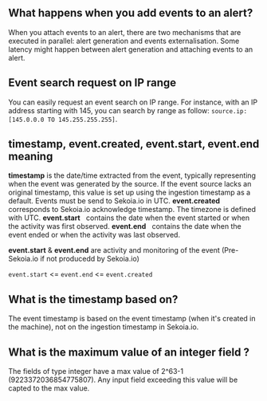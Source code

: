 ## What happens when you add events to an alert? 
When you attach events to an alert, there are two mechanisms that are executed in parallel: alert generation and events externalisation.
Some latency might happen between alert generation and attaching events to an alert.

## Event search request on IP range
You can easily request an event search on IP range. For instance, with an IP address starting with 145, you can search by range as follow: `source.ip:[145.0.0.0 TO 145.255.255.255]`. 

## timestamp, event.created, event.start, event.end meaning

**timestamp** is the date/time extracted from the event, typically representing when the event was generated by the source. If the event source lacks an original timestamp, this value is set up using the ingestion timestamp as a default. Events must be send to Sekoia.io in UTC.
**event.created** corresponds to Sekoia.io acknowledge timestamp. The timezone is defined with UTC.
**event.start**   contains the date when the event started or when the activity was first observed.
**event.end**   contains the date when the event ended or when the activity was last observed.

**event.start** & **event.end** are activity and monitoring of the event (Pre-Sekoia.io if not producedd by Sekoia.io)

`event.start` <= `event.end` <= `event.created`

## What is the timestamp based on?
The event timestamp is based on the event timestamp (when it's created in the machine), not on the ingestion timestamp in Sekoia.io. 

## What is the maximum value of an integer field ?

The fields of type integer have a max value of 2^63-1 (9223372036854775807). Any input field exceeding this value will be capted to the max value.
